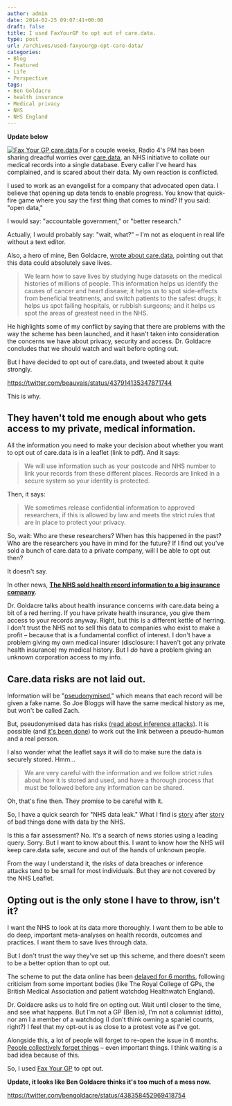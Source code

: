```yaml
---
author: admin
date: 2014-02-25 09:07:41+00:00
draft: false
title: I used FaxYourGP to opt out of care.data.
type: post
url: /archives/used-faxyourgp-opt-care-data/
categories:
- Blog
- Featured
- Life
- Perspective
tags:
- Ben Goldacre
- health insurance
- Medical privacy
- NHS
- NHS England
---
```


**Update below**

[![Fax Your GP care.data](http://zachbeauvais.com/wp-content/uploads/2015/09/Screen-Shot-2014-02-25-at-13.58.14_cbtekv-300x179.png)
](http://www.faxyourgp.com)For a couple weeks, Radio 4's PM has been sharing dreadful worries over [care.data](http://zachbeauvais.com/wp-content/uploads/2014/02/care-data.aspx), an NHS initiative to collate our medical records into a single database. Every caller I've heard has complained, and is scared about their data. My own reaction is conflicted.

I used to work as an evangelist for a company that advocated open data. I believe that opening up data tends to enable progress. You know that quick-fire game where you say the first thing that comes to mind? If you said: "open data,"

I would say: "accountable government," or "better research."

Actually, I would probably say: "wait, what?" – I'm not as eloquent in real life without a text editor.

Also, a hero of mine, Ben Goldacre, [wrote about care.data](http://zachbeauvais.com/wp-content/uploads/2014/02/nhs-plan-share-medical-data-save-lives?CMP=twt_gu), pointing out that this data could absolutely save lives.



<blockquote>
  We learn how to save lives by studying huge datasets on the medical histories of millions of people. This information helps us identify the causes of cancer and heart disease; it helps us to spot side-effects from beneficial treatments, and switch patients to the safest drugs; it helps us spot failing hospitals, or rubbish surgeons; and it helps us spot the areas of greatest need in the NHS.
</blockquote>



He highlights some of my conflict by saying that there are problems with the way the scheme has been launched, and it hasn't taken into consideration the concerns we have about privacy, security and access. Dr. Goldacre concludes that we should watch and wait before opting out.

But I have decided to opt out of care.data, and tweeted about it quite strongly.

https://twitter.com/beauvais/status/437914135347871744

This is why.



## They haven't told me enough about who gets access to my private, medical information.



All the information you need to make your decision about whether you want to opt out of care.data is in a leaflet (link to pdf). And it says:



<blockquote>
  We will use information such as your postcode and NHS number to link your records from these different places. Records are linked in a secure system so your identity is protected.
</blockquote>



Then, it says:



<blockquote>
  We sometimes release confidential information to approved researchers, if this is allowed by law and meets the strict rules that are in place to protect your privacy.
</blockquote>



So, wait: Who are these researchers? When has this happened in the past? Who are the researchers you have in mind for the future? If I find out you've sold a bunch of care.data to a private company, will I be able to opt out then?

It doesn't say.

In other news, **[The NHS sold health record information to a big insurance company](http://zachbeauvais.com/wp-content/uploads/2014/02/hospital-records-nhs-patients-insurance).**

Dr. Goldacre talks about health insurance concerns with care.data being a bit of a red herring. If you have private health insurance, you give them access to your records anyway. Right, but this is a different kettle of herring. I don't trust the NHS not to sell this data to companies who exist to make a profit – because that is a fundamental conflict of interest. I don't have a problem giving my own medical insurer (disclosure: I haven't got any private health insurance) my medical history. But I _do_ have a problem giving an unknown corporation access to my info.



## Care.data risks are not laid out.



Information will be "[pseudonymised](http://zachbeauvais.com/wp-content/uploads/2014/02/Pseudonymity)," which means that each record will be given a fake name. So Joe Bloggs will have the same medical history as me, but won't be called Zach.

But, pseudonymised data has risks [(read about inference attacks)](http://zachbeauvais.com/wp-content/uploads/2014/02/Inference_attack). It is possible (and [it's been done](http://zachbeauvais.com/wp-content/uploads/2014/02/AOL_search_data_scandal)) to work out the link between a pseudo-human and a real person.

I also wonder what the leaflet says it will do to make sure the data is securely stored. Hmm...



<blockquote>
  We are very careful with the information and we follow strict rules about how it is stored and used, and have a thorough process that must be followed before any information can be shared.
</blockquote>



Oh, that's fine then. They promise to be careful with it.

So, I have a quick search for "NHS data leak." What I find is [story](http://zachbeauvais.com/wp-content/uploads/2014/02/technology-23286231) after [story](http://zachbeauvais.com/wp-content/uploads/2014/02/nhs-trust-fined-175000-over-data-leak-7000002198) of bad things done with data by the NHS.

Is this a fair assessment? No. It's a search of news stories using a leading query. Sorry. But I want to know about this. I want to know how the NHS will keep care.data safe, secure and out of the hands of unknown people.

From the way I understand it, the risks of data breaches or inference attacks tend to be small for most individuals. But they are not covered by the NHS Leaflet.



## Opting out is the only stone I have to throw, isn't it?



I want the NHS to look at its data more thoroughly. I want them to be able to do deep, important meta-analyses on health records, outcomes and practices. I want them to save lives through data.

But I don't trust the way they've set up this scheme, and there doesn't seem to be a better option than to opt out.

The scheme to put the data online has been [delayed for 6 months](http://zachbeauvais.com/wp-content/uploads/2014/02/health-26239532), following criticism from some important bodies (like The Royal College of GPs, the British Medical Association and patient watchdog Healthwatch England).

Dr. Goldacre asks us to hold fire on opting out. Wait until closer to the time, and see what happens. But I'm not a GP (Ben is), I'm not a columnist (ditto), nor am I a member of a watchdog (I don't think owning a spaniel counts, right?) I feel that my opt-out is as close to a protest vote as I've got.

Alongside this, a lot of people will forget to re-open the issue in 6 months. [People collectively forget things](http://zachbeauvais.com/wp-content/uploads/2014/02/Politics_of_memory) – even important things. I think waiting is a bad idea because of this.

So, I used [Fax Your GP](http://zachbeauvais.com/wp-content/uploads/2014/02/www.faxyourgp.com) to opt out.



**Update, it looks like Ben Goldacre thinks it's too much of a mess now.**



https://twitter.com/bengoldacre/status/438358452969418754
